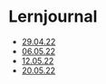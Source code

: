 ﻿# Lernjournal
- [29.04.22](./src/29.04.22.md)
- [06.05.22](./src/06.05.22.md)
- [12.05.22](./src/12.05.22.md)
- [20.05.22](./src/20.05.22.md)
